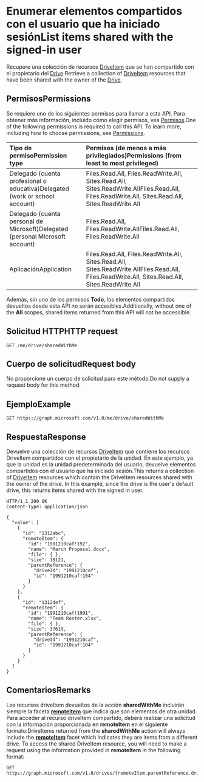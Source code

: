 # <a name="list-items-shared-with-the-signed-in-user"></a><span data-ttu-id="df645-101">Enumerar elementos compartidos con el usuario que ha iniciado sesión</span><span class="sxs-lookup"><span data-stu-id="df645-101">List items shared with the signed-in user</span></span>

<span data-ttu-id="df645-102">Recupere una colección de recursos [DriveItem](../resources/driveitem.md) que se han compartido con el propietario del [Drive](../resources/drive.md).</span><span class="sxs-lookup"><span data-stu-id="df645-102">Retrieve a collection of [DriveItem](../resources/driveitem.md) resources that have been shared with the owner of the [Drive](../resources/drive.md).</span></span>

## <a name="permissions"></a><span data-ttu-id="df645-103">Permisos</span><span class="sxs-lookup"><span data-stu-id="df645-103">Permissions</span></span>
<span data-ttu-id="df645-p101">Se requiere uno de los siguientes permisos para llamar a esta API. Para obtener más información, incluido cómo elegir permisos, vea [Permisos](../../../concepts/permissions_reference.md).</span><span class="sxs-lookup"><span data-stu-id="df645-p101">One of the following permissions is required to call this API. To learn more, including how to choose permissions, see [Permissions](../../../concepts/permissions_reference.md).</span></span>

|<span data-ttu-id="df645-106">Tipo de permiso</span><span class="sxs-lookup"><span data-stu-id="df645-106">Permission type</span></span>      | <span data-ttu-id="df645-107">Permisos (de menos a más privilegiados)</span><span class="sxs-lookup"><span data-stu-id="df645-107">Permissions (from least to most privileged)</span></span>              |
|:--------------------|:---------------------------------------------------------|
|<span data-ttu-id="df645-108">Delegado (cuenta profesional o educativa)</span><span class="sxs-lookup"><span data-stu-id="df645-108">Delegated (work or school account)</span></span> | <span data-ttu-id="df645-109">Files.Read.All, Files.ReadWrite.All, Sites.Read.All, Sites.ReadWrite.All</span><span class="sxs-lookup"><span data-stu-id="df645-109">Files.Read.All, Files.ReadWrite.All, Sites.Read.All, Sites.ReadWrite.All</span></span>    |
|<span data-ttu-id="df645-110">Delegado (cuenta personal de Microsoft)</span><span class="sxs-lookup"><span data-stu-id="df645-110">Delegated (personal Microsoft account)</span></span> | <span data-ttu-id="df645-111">Files.Read.All, Files.ReadWrite.All</span><span class="sxs-lookup"><span data-stu-id="df645-111">Files.Read.All, Files.ReadWrite.All</span></span>    |
|<span data-ttu-id="df645-112">Aplicación</span><span class="sxs-lookup"><span data-stu-id="df645-112">Application</span></span> | <span data-ttu-id="df645-113">Files.Read.All, Files.ReadWrite.All, Sites.Read.All, Sites.ReadWrite.All</span><span class="sxs-lookup"><span data-stu-id="df645-113">Files.Read.All, Files.ReadWrite.All, Sites.Read.All, Sites.ReadWrite.All</span></span> |

<span data-ttu-id="df645-114">Además, sin uno de los permisos **Todo**, los elementos compartidos devueltos desde esta API no serán accesibles.</span><span class="sxs-lookup"><span data-stu-id="df645-114">Additionally, without one of the  **All** scopes, shared items returned from this API will not be accessible.</span></span>

## <a name="http-request"></a><span data-ttu-id="df645-115">Solicitud HTTP</span><span class="sxs-lookup"><span data-stu-id="df645-115">HTTP request</span></span>

<!-- { "blockType": "ignored" } -->
```
GET /me/drive/sharedWithMe
```

## <a name="request-body"></a><span data-ttu-id="df645-116">Cuerpo de solicitud</span><span class="sxs-lookup"><span data-stu-id="df645-116">Request body</span></span>
<span data-ttu-id="df645-117">No proporcione un cuerpo de solicitud para este método.</span><span class="sxs-lookup"><span data-stu-id="df645-117">Do not supply a request body for this method.</span></span>

## <a name="example"></a><span data-ttu-id="df645-118">Ejemplo</span><span class="sxs-lookup"><span data-stu-id="df645-118">Example</span></span>

<!-- { "blockType": "request", "name": "drive-sharedwithme", "scopes": "files.read" } -->
```http
GET https://graph.microsoft.com/v1.0/me/drive/sharedWithMe
```

## <a name="response"></a><span data-ttu-id="df645-119">Respuesta</span><span class="sxs-lookup"><span data-stu-id="df645-119">Response</span></span>

<span data-ttu-id="df645-p102">Devuelve una colección de recursos [DriveItem](../resources/driveitem.md) que contiene los recursos DriveItem compartidos con el propietario de la unidad. En este ejemplo, ya que la unidad es la unidad predeterminada del usuario, devuelve elementos compartidos con el usuario que ha iniciado sesión.</span><span class="sxs-lookup"><span data-stu-id="df645-p102">This returns a collection of [DriveItem](../resources/driveitem.md) resources which contain the DriveItem resources shared with the owner of the drive. In this example, since the drive is the user's default drive, this returns items shared with the signed in user.</span></span>


<!-- { "blockType": "response", "@odata.type": "microsoft.graph.driveItem", "isCollection": true, "truncated": true } -->
```http
HTTP/1.1 200 OK
Content-Type: application/json

{
  "value": [
    {
      "id": "1312abc",
      "remoteItem": {
        "id": "1991210caf!192",
        "name": "March Proposal.docx",
        "file": { },
        "size": 19121,
        "parentReference": {
          "driveId": "1991210caf",
          "id": "1991210caf!104"
        }
      }
    },
    {
      "id": "1312def",
      "remoteItem": {
        "id": "1991210caf!1991",
        "name": "Team Roster.xlsx",
        "file": { },
        "size": 37619,
        "parentReference": {
          "driveId": "1991210caf",
          "id": "1991210caf!104"
        }
      }
    }
  ]
}
```

## <a name="remarks"></a><span data-ttu-id="df645-122">Comentarios</span><span class="sxs-lookup"><span data-stu-id="df645-122">Remarks</span></span>

<span data-ttu-id="df645-p103">Los recursos driveItem devueltos de la acción **sharedWithMe** incluirán siempre la faceta [**remoteItem**](../resources/remoteitem.md) que indica que son elementos de otra unidad. Para acceder al recurso driveItem compartido, deberá realizar una solicitud con la información proporcionada en **remoteItem** en el siguiente formato:</span><span class="sxs-lookup"><span data-stu-id="df645-p103">DriveItems returned from the **sharedWithMe** action will always include the [**remoteItem**](../resources/remoteitem.md) facet which indicates they are items from a different drive. To access the shared DriveItem resource, you will need to make a request using the information provided in **remoteItem** in the following format:</span></span>

<!-- {"blockType": "ignored"} -->
```http
GET https://graph.microsoft.com/v1.0/drives/{remoteItem.parentReference.driveId}/items/{remoteItem.id}
```

<!-- {
  "type": "#page.annotation",
  "description": "Retrieve a list of files shared with the signed-in user.",
  "keywords": "sharedWithMe onedrive shared files",
  "section": "documentation",
  "tocPath": "OneDrive/Drive/Shared with me"
} -->
